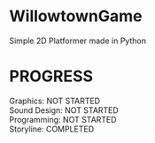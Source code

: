 # WillowtownGame
Simple 2D Platformer made in Python

# PROGRESS

Graphics: NOT STARTED<br/>
Sound Design: NOT STARTED<br/>
Programming: NOT STARTED<br/>
Storyline: COMPLETED<br/>
